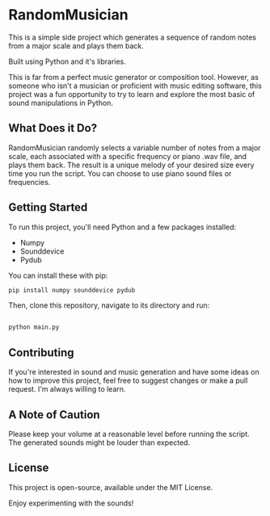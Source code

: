 # RandomMusician

This is a simple side project which generates a sequence of random notes from a major scale and plays them back.

Built using Python and it's libraries.

This is far from a perfect music generator or composition tool. However, as someone who isn't a musician or proficient with music editing software, this project was a fun opportunity to try to learn and explore the most basic of sound manipulations in Python.

## What Does it Do?

RandomMusician randomly selects a variable number of notes from a major scale, each associated with a specific frequency or piano .wav file, and plays them back. The result is a unique melody of your desired size every time you run the script.
You can choose to use piano sound files or frequencies.

## Getting Started

To run this project, you'll need Python and a few packages installed:

- Numpy
- Sounddevice
- Pydub

You can install these with pip:

```bash
pip install numpy sounddevice pydub
```

Then, clone this repository, navigate to its directory and run:

```bash

python main.py
```
## Contributing

If you're interested in sound and music generation and have some ideas on how to improve this project, feel free to suggest changes or make a pull request. I'm always willing to learn.

## A Note of Caution

Please keep your volume at a reasonable level before running the script. The generated sounds might be louder than expected.
## License

This project is open-source, available under the MIT License.


Enjoy experimenting with the sounds!
